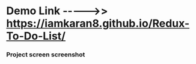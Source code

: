 <h1>Demo Link ----->>  <a href="https://iamkaran8.github.io/Redux-To-Do-List/"> https://iamkaran8.github.io/Redux-To-Do-List/ </a> </h1> 

<h3>Project screen screenshot</h3>

<a href="https://iamkaran8.github.io/Redux-To-Do-List/"> <img  /> </a>

